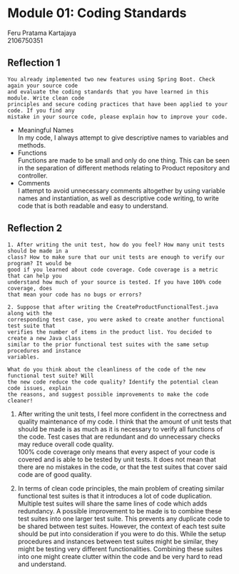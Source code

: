 # Module 01: Coding Standards

Feru Pratama Kartajaya<br>
2106750351

## Reflection 1

```
You already implemented two new features using Spring Boot. Check again your source code
and evaluate the coding standards that you have learned in this module. Write clean code
principles and secure coding practices that have been applied to your code. If you find any
mistake in your source code, please explain how to improve your code.
```

- Meaningful Names<br>
  In my code, I always attempt to give descriptive names to variables and methods.
- Functions<br>
  Functions are made to be small and only do one thing. This can be seen in the separation
  of different methods relating to Product repository and controller.
- Comments<br>
  I attempt to avoid unnecessary comments altogether by using variable names and instantiation,
  as well as descriptive code writing, to write code that is both readable and easy to understand.

## Reflection 2

```
1. After writing the unit test, how do you feel? How many unit tests should be made in a
class? How to make sure that our unit tests are enough to verify our program? It would be
good if you learned about code coverage. Code coverage is a metric that can help you
understand how much of your source is tested. If you have 100% code coverage, does
that mean your code has no bugs or errors?

2. Suppose that after writing the CreateProductFunctionalTest.java along with the
corresponding test case, you were asked to create another functional test suite that
verifies the number of items in the product list. You decided to create a new Java class
similar to the prior functional test suites with the same setup procedures and instance
variables.

What do you think about the cleanliness of the code of the new functional test suite? Will
the new code reduce the code quality? Identify the potential clean code issues, explain
the reasons, and suggest possible improvements to make the code cleaner!
```

1. After writing the unit tests, I feel more confident in the correctness and quality maintenance
   of my code. I think that the amount of unit tests that should be made is as much as it is necessary
   to verify all functions of the code. Test cases that are redundant and do unnecessary checks may
   reduce overall code quality.
   <br>
   100% code coverage only means that every aspect of your code is covered and is able to be tested by unit
   tests. It does not mean that there are no mistakes in the code, or that the test suites that cover
   said code are of good quality.
   
2. In terms of clean code principles, the main problem of creating similar functional test suites is that
   it introduces a lot of code duplication. Multiple test suites will share the same lines of code which
   adds redundancy. A possible improvement to be made is to combine these test suites into one larger test
   suite. This prevents any duplicate code to be shared between test suites. However, the context of each
   test suite should be put into consideration if you were to do this. While the setup procedures and
   instances between test suites might be similar, they might be testing very different functionalities.
   Combining these suites into one might create clutter within the code and be very hard to read and understand.